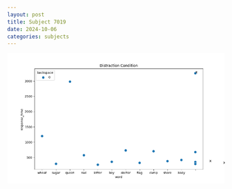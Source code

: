 ```yaml
---
layout: post
title: Subject 7019
date: 2024-10-06
categories: subjects
---
```


![](data/7019/run-3/7019_rt_acc_fuzzy_delay.png)
